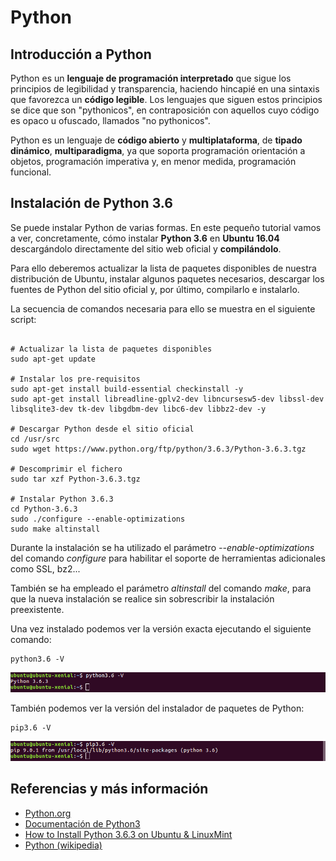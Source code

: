 # Python

## Introducción a Python

Python es un **lenguaje de programación interpretado** que sigue los principios de legibilidad y transparencia, haciendo hincapié en una sintaxis que favorezca un **código legible**. Los lenguajes que siguen estos principios se dice que son "pythonicos", en contraposición con aquellos cuyo código es opaco u ofuscado, llamados "no pythonicos".

Python es un lenguaje de **código abierto** y **multiplataforma**, de **tipado dinámico**, **multiparadigma**, ya que soporta programación orientación a objetos, programación imperativa y, en menor medida, programación funcional. 


## Instalación de Python 3.6

Se puede instalar Python de varias formas. En este pequeño tutorial vamos a ver, concretamente, cómo instalar **Python 3.6** en **Ubuntu 16.04** descargándolo directamente del sitio web oficial y **compilándolo**.

Para ello deberemos actualizar la lista de paquetes disponibles de nuestra distribución de Ubuntu, instalar algunos paquetes necesarios, descargar los fuentes de Python del sitio oficial y, por último, compilarlo e instalarlo.

La secuencia de comandos necesaria para ello se muestra en el siguiente script:

```	

# Actualizar la lista de paquetes disponibles
sudo apt-get update

# Instalar los pre-requisitos
sudo apt-get install build-essential checkinstall -y
sudo apt-get install libreadline-gplv2-dev libncursesw5-dev libssl-dev libsqlite3-dev tk-dev libgdbm-dev libc6-dev libbz2-dev -y

# Descargar Python desde el sitio oficial
cd /usr/src
sudo wget https://www.python.org/ftp/python/3.6.3/Python-3.6.3.tgz

# Descomprimir el fichero
sudo tar xzf Python-3.6.3.tgz

# Instalar Python 3.6.3
cd Python-3.6.3
sudo ./configure --enable-optimizations
sudo make altinstall

```

Durante la instalación se ha utilizado el parámetro _--enable-optimizations_ del comando _configure_ para habilitar el soporte de herramientas adicionales como SSL, bz2... 

También se ha empleado el parámetro _altinstall_ del comando _make_, para que la nueva instalación se realice sin sobrescribir la instalación preexistente. 


Una vez instalado podemos ver la versión exacta ejecutando el siguiente comando:
```
python3.6 -V
```
![Python](images/python_version.png)

También podemos ver la versión del instalador de paquetes de Python:
```
pip3.6 -V
```
![Python](images/python_pip_version.png)

## Referencias y más información
- [Python.org](https://www.python.org/)
- [Documentación de Python3](https://docs.python.org/3/)
- [How to Install Python 3.6.3 on Ubuntu & LinuxMint ](https://tecadmin.net/install-python-3-6-ubuntu-linuxmint/#)
- [Python (wikipedia)](https://es.wikipedia.org/wiki/Python)
